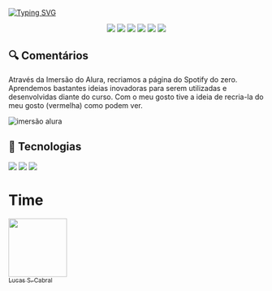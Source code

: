 [![Typing SVG](https://readme-typing-svg.herokuapp.com/?color=FFFFFF&size=35&center=true&vCenter=true&width=1000&lines=Olá,+Bem+vindo+ao+site+Spotify)](https://git.io/typing-svg)
<div align="center">
  <!-- Work Links -->
  <a href="https://github.com/LucasCabra7" target="_blank"><img src="https://img.shields.io/badge/GitHub-100000?style=for-the-badge&logo=github&logoColor=white" target="_blank"></a>
  <a href="https://hefesto.uea.edu.br/gitlab/LucasCabra7" target="_blank"><img src="https://img.shields.io/badge/GitLab-330F63?style=for-the-badge&logo=gitlab&logoColor=white" target="_blank"></a>
  <a href="https://www.linkedin.com/in/lucas-cabral-987a75236" target="_blank"><img src="https://img.shields.io/badge/-LinkedIn-%230077B5?style=for-the-badge&logo=linkedin&logoColor=white" target="_blank"></a>
  <a href = "mailto:lucassilvacabral7@gmail.com"><img src="https://img.shields.io/badge/Gmail-D14836?style=for-the-badge&logo=gmail&logoColor=white"></a>
  <!-- Sociais Links -->
  <a href="https://instagram.com/lucas_cabrl7" target="_blank"><img src="https://img.shields.io/badge/-Instagram-%23E4405F?style=for-the-badge&logo=instagram&logoColor=white" target="_blank"></a>
  <!-- OTH Links -->
  <a href="https://steamcommunity.com/profiles/76561199132625159/" target="_blank"><img src="https://img.shields.io/badge/Steam-000000?style=for-the-badge&logo=steam&logoColor=white" target="_blank"></a>
</div>

<h2> 🔍 Comentários </h2>
 Através da Imersão do Alura, recriamos a página do Spotify do zero. Aprendemos bastantes ideias inovadoras para serem utilizadas e desenvolvidas diante do curso. Com o meu gosto tive a ideia de recria-la do meu gosto (vermelha) como podem ver.

 ![imersão alura](https://github.com/LucasCabra7/Spotify---recria-o-/assets/155683708/83a3c141-d3df-424c-a99c-f00d43759037)

##

## 🚀 Tecnologias
<div>
  <img src="https://img.shields.io/badge/HTML-239120?style=for-the-badge&logo=html5&logoColor=white">
  <img src="https://img.shields.io/badge/CSS-239120?&style=for-the-badge&logo=css3&logoColor=white">
  <img src="https://img.shields.io/badge/JavaScript-F7DF1E?style=for-the-badge&logo=javascript&logoColor=black">
</div>

# Time

 [<img loading="lazy" src="https://avatars.githubusercontent.com/u/155683708?v=4" width=115><br><sub>Lucas S. Cabral</sub>](https://github.com/LucasCabra7)
